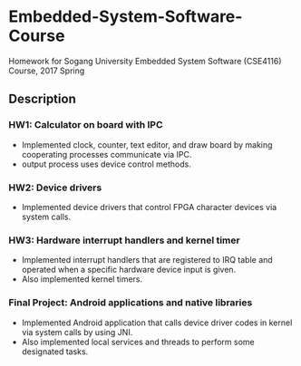 # Embedded-System-Software-Course
Homework for Sogang University Embedded System Software (CSE4116) Course, 2017 Spring

## Description
### HW1: Calculator on board with IPC
* Implemented clock, counter, text editor, and draw board by making cooperating processes communicate via IPC.
* output process uses device control methods.

### HW2: Device drivers
* Implemented device drivers that control FPGA character devices via system calls. 

### HW3: Hardware interrupt handlers and kernel timer
* Implemented interrupt handlers that are registered to IRQ table and operated when a specific hardware device input is given.
* Also implemented kernel timers.

### Final Project: Android applications and native libraries
* Implemented Android application that calls device driver codes in kernel via system calls by using JNI.
* Also implemented local services and threads to perform some designated tasks.
